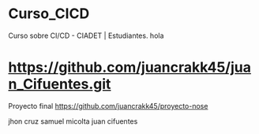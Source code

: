 # Curso_CICD
Curso sobre CI/CD - CIADET | Estudiantes.
hola
# https://github.com/juancrakk45/juan_Cifuentes.git

Proyecto final 
https://github.com/juancrakk45/proyecto-nose

jhon cruz 
samuel micolta
juan cifuentes
